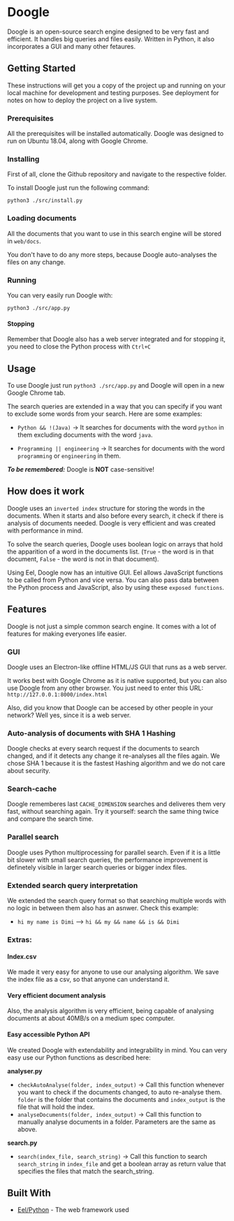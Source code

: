 # Doogle

Doogle is an open-source search engine designed to be very fast and efficient. It handles big queries and files easily. Written in Python, it also incorporates a GUI and many other fetaures.

## Getting Started

These instructions will get you a copy of the project up and running on your local machine for development and testing purposes. See deployment for notes on how to deploy the project on a live system.

### Prerequisites

All the prerequisites will be installed automatically. Doogle was designed to run on Ubuntu 18.04, along with Google Chrome.

### Installing

First of all, clone the Github repository and navigate to the respective folder.

To install Doogle just run the following command:
```
python3 ./src/install.py
```

### Loading documents

All the documents that you want to use in this search engine will be stored in `web/docs`.

You don't have to do any more steps, because Doogle auto-analyses the files on any change.

### Running

You can very easily run Doogle with:
```
python3 ./src/app.py
```
#### Stopping
Remember that Doogle also has a web server integrated and for stopping it, you need to close the Python process with `Ctrl+C` 

## Usage

To use Doogle just run `python3 ./src/app.py` and Doogle will open in a new Google Chrome tab.

The search queries are extended in a way that you can specify if you want to exclude some words from your search.
Here are some examples:

* `Python && !(Java)`  -> It searches for documents with the word `python` in them excluding documents with the word `java`.

* `Programming || engineering`  -> It searches for documents with the word `programming` or `engineering` in them.

***To be remembered:*** Doogle is **NOT** case-sensitive! 

## How does it work

Doogle uses an `inverted index` structure for storing the words in the documents. When it starts and also before every search, it check if there is analysis of documents needed. Doogle is very efficient and was created with performance in mind. 

To solve the search queries, Doogle uses boolean logic on arrays that hold the apparition of a word in the documents list. (`True` - the word is in that document, `False` - the word is not in that document).

Using Eel, Doogle now has an intuitive GUI. Eel allows JavaScript functions to be called from Python and vice versa. You can also pass data between the Python process and JavaScript, also by using these `exposed functions`.


## Features

Doogle is not just a simple common search engine. It comes with a lot of features for making everyones life easier.

### GUI

Doogle uses an Electron-like offline HTML/JS GUI that runs as a web server.

It works best with Google Chrome as it is native supported, but you can also use Doogle from any other browser. You just need to enter this URL: `http://127.0.0.1:8000/index.html`

Also, did you know that Doogle can be accesed by other people in your network? Well yes, since it is a web server.

### Auto-analysis of documents with SHA 1 Hashing

Doogle checks at every search request if the documents to search changed, and if it detects any change it re-analyses all the files again. We chose SHA 1 because it is the fastest Hashing algorithm and we do not care about security.

### Search-cache

Doogle rememberes last `CACHE_DIMENSION` searches and deliveres them very fast, without searching again. Try it yourself: search the same thing twice and compare the search time.

### Parallel search

Doogle uses Python multiprocessing for parallel search. Even if it is a little bit slower with small search queries, the performance improvement is definetely visible in larger search queries or bigger index files.

### Extended search query interpretation

We extended the search query format so that searching multiple words with no logic in between them also has an asnwer. Check this example:
* `hi my name is Dimi`  -->  `hi && my && name && is && Dimi`

### Extras:
#### Index.csv
We made it very easy for anyone to use our analysing algorithm. We save the index file as a csv, so that anyone can understand it.
#### Very efficient document analysis
Also, the analysis algorithm is very efficient, being capable of analysing documents at about 40MB/s on a medium spec computer.
#### Easy accessible Python API
We created Doogle with extendability and integrability in mind. You can very easy use our Python functions as described here:

**analyser.py**
* `checkAutoAnalyse(folder, index_output)` -> Call this function whenever you want to check if the documents changed, to auto re-analyse them. `folder` is the folder that contains the documents and `index_output` is the file that will hold the index.
* `analyseDocuments(folder, index_output)` -> Call this function to manually analyse documents in a folder. Parameters are the same as above.

**search.py**
* `search(index_file, search_string)` -> Call this function to search `search_string` in `index_file` and get a boolean array as return value that specifies the files that match the search_string.

## Built With

* [Eel/Python](https://github.com/samuelhwilliams/Eel) - The web framework used

